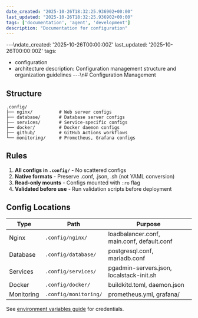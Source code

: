 ```yaml
---
date_created: "2025-10-26T18:32:25.936902+00:00"
last_updated: "2025-10-26T18:32:25.936902+00:00"
tags: ['documentation', 'agent', 'development']
description: "Documentation for configuration"
---
```


---\ndate_created: '2025-10-26T00:00:00Z'
last_updated: '2025-10-26T00:00:00Z'
tags:
- configuration
- architecture
description: Configuration management structure and organization guidelines
---\n# Configuration Management

## Structure

```
.config/
├── nginx/          # Web server configs
├── database/       # Database server configs
├── services/       # Service-specific configs
├── docker/         # Docker daemon configs
├── github/         # GitHub Actions workflows
└── monitoring/     # Prometheus, Grafana configs
```

## Rules

1. **All configs in `.config/`** - No scattered configs
2. **Native formats** - Preserve .conf, .json, .sh (not YAML conversion)
3. **Read-only mounts** - Configs mounted with `:ro` flag
4. **Validated before use** - Run validation scripts before deployment

## Config Locations

| Type       | Path                  | Purpose                                    |
| ---------- | --------------------- | ------------------------------------------ |
| Nginx      | `.config/nginx/`      | loadbalancer.conf, main.conf, default.conf |
| Database   | `.config/database/`   | postgresql.conf, mariadb.conf              |
| Services   | `.config/services/`   | pgadmin-servers.json, localstack-init.sh   |
| Docker     | `.config/docker/`     | buildkitd.toml, daemon.json                |
| Monitoring | `.config/monitoring/` | prometheus.yml, grafana/                   |

See [environment variables guide](agent-environment.md) for credentials.
